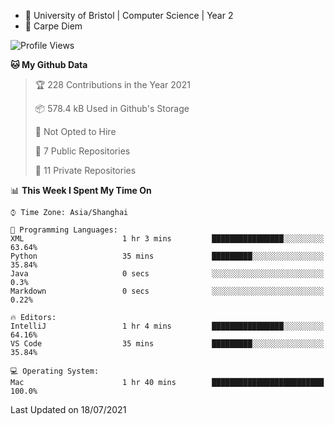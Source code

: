 - :school: University of Bristol | Computer Science | Year 2
- :musical_keyboard: Carpe Diem

<!--START_SECTION:waka-->
![Profile Views](http://img.shields.io/badge/Profile%20Views-1-blue)

**🐱 My Github Data** 

> 🏆 228 Contributions in the Year 2021
 > 
> 📦 578.4 kB Used in Github's Storage 
 > 
> 🚫 Not Opted to Hire
 > 
> 📜 7 Public Repositories 
 > 
> 🔑 11 Private Repositories  
 > 
📊 **This Week I Spent My Time On** 

```text
⌚︎ Time Zone: Asia/Shanghai

💬 Programming Languages: 
XML                      1 hr 3 mins         ████████████████░░░░░░░░░   63.64% 
Python                   35 mins             █████████░░░░░░░░░░░░░░░░   35.84% 
Java                     0 secs              ░░░░░░░░░░░░░░░░░░░░░░░░░   0.3% 
Markdown                 0 secs              ░░░░░░░░░░░░░░░░░░░░░░░░░   0.22%

🔥 Editors: 
IntelliJ                 1 hr 4 mins         ████████████████░░░░░░░░░   64.16% 
VS Code                  35 mins             █████████░░░░░░░░░░░░░░░░   35.84%

💻 Operating System: 
Mac                      1 hr 40 mins        █████████████████████████   100.0%

```


 Last Updated on 18/07/2021
<!--END_SECTION:waka-->